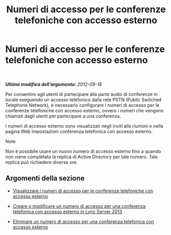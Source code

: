 ﻿---
title: Numeri di accesso per le conferenze telefoniche con accesso esterno
TOCTitle: Numeri di accesso per le conferenze telefoniche con accesso esterno
ms:assetid: 28def7d3-d584-4ae4-bb2a-918cb0b96c37
ms:mtpsurl: https://technet.microsoft.com/it-it/library/JJ688002(v=OCS.15)
ms:contentKeyID: 49887494
ms.date: 08/24/2015
mtps_version: v=OCS.15
ms.translationtype: HT
---

# Numeri di accesso per le conferenze telefoniche con accesso esterno

 

_**Ultima modifica dell'argomento:** 2012-09-18_

Per consentire agli utenti di partecipare alla parte audio di conferenze in locale eseguendo un accesso telefonico dalla rete PSTN (Public Switched Telephone Network), è necessario configurare i numeri di accesso per le conferenze telefoniche con accesso esterno, ovvero i numeri che vengono chiamati dagli utenti per partecipare a una conferenza.

I numeri di accesso esterno sono visualizzati negli inviti alle riunioni e nella pagina Web Impostazioni conferenza telefonica con accesso esterno.


> [!NOTE]
> Non è possibile usare un nuovo numero di accesso esterno fino a quando non viene completata la replica di Active Directory per tale numero. Tale replica può richiedere diverse ore.



## Argomenti della sezione

  - [Visualizzare i numeri di accesso per le conferenze telefoniche con accesso esterno](lync-server-2013-view-dial-in-conferencing-access-numbers.md)

  - [Creare o modificare un numero di accesso per una conferenza telefonica con accesso esterno in Lync Server 2013](lync-server-2013-create-or-modify-a-dial-in-conferencing-access-number.md)

  - [Eliminare un numero di accesso per una conferenza telefonica con accesso esterno](lync-server-2013-delete-a-dial-in-conferencing-access-number.md)

